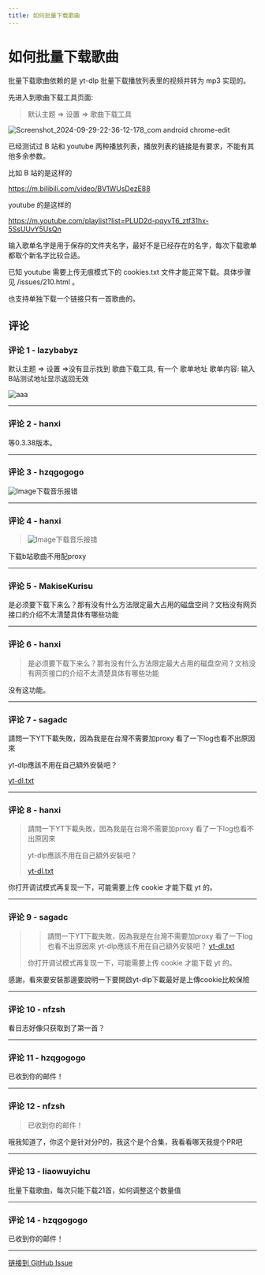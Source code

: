 ```yaml
---
title: 如何批量下载歌曲
---
```


# 如何批量下载歌曲

批量下载歌曲依赖的是 yt-dlp 批量下载播放列表里的视频并转为 mp3 实现的。

先进入到歌曲下载工具页面:

> 默认主题 => 设置 => 歌曲下载工具

![Screenshot_2024-09-29-22-36-12-178_com android chrome-edit](https://gproxy.hanxi.cc/proxy/user-attachments/assets/ddd2af00-cd9e-4938-9450-56503453807c)


已经测试过 B 站和 youtube 两种播放列表，播放列表的链接是有要求，不能有其他多余参数。

比如 B 站的是这样的

https://m.bilibili.com/video/BV1WUsDezE88

youtube 的是这样的

https://m.youtube.com/playlist?list=PLUD2d-pqyvT6_ztf31hx-5SsUUvY5UsQn

输入歌单名字是用于保存的文件夹名字，最好不是已经存在的名字，每次下载歌单都取个新名字比较合适。

已知 youtube 需要上传无痕模式下的 cookies.txt 文件才能正常下载。具体步骤见 /issues/210.html 。


也支持单独下载一个链接只有一首歌曲的。

## 评论


### 评论 1 - lazybabyz

 默认主题 => 设置 =>没有显示找到 歌曲下载工具,
有一个 歌单地址 歌单内容: 输入B站测试地址显示返回无效

![aaa](https://gproxy.hanxi.cc/proxy/user-attachments/assets/31e224cb-fcbd-4841-b545-bfbd2496061b)


---

### 评论 2 - hanxi

等0.3.38版本。

---

### 评论 3 - hzqgogogo

![Image](https://gproxy.hanxi.cc/proxy/user-attachments/assets/6751adf0-fea6-40b9-8d4b-48696a3100b3)下载音乐报错

---

### 评论 4 - hanxi

> ![Image](https://gproxy.hanxi.cc/proxy/user-attachments/assets/6751adf0-fea6-40b9-8d4b-48696a3100b3)下载音乐报错

下载b站歌曲不用配proxy

---

### 评论 5 - MakiseKurisu

是必须要下载下来么？那有没有什么方法限定最大占用的磁盘空间？文档没有网页接口的介绍不太清楚具体有哪些功能

---

### 评论 6 - hanxi

> 是必须要下载下来么？那有没有什么方法限定最大占用的磁盘空间？文档没有网页接口的介绍不太清楚具体有哪些功能

没有这功能。

---

### 评论 7 - sagadc

請問一下YT下載失敗，因為我是在台灣不需要加proxy
看了一下log也看不出原因來

yt-dlp應該不用在自己額外安裝吧？

[yt-dl.txt](https://github.com/user-attachments/files/19379757/yt-dl.txt)

---

### 评论 8 - hanxi

> 請問一下YT下載失敗，因為我是在台灣不需要加proxy 看了一下log也看不出原因來
> 
> yt-dlp應該不用在自己額外安裝吧？
> 
> [yt-dl.txt](https://github.com/user-attachments/files/19379757/yt-dl.txt)

你打开调试模式再复现一下，可能需要上传 cookie 才能下载 yt 的。

---

### 评论 9 - sagadc

> > 請問一下YT下載失敗，因為我是在台灣不需要加proxy 看了一下log也看不出原因來
> > yt-dlp應該不用在自己額外安裝吧？
> > [yt-dl.txt](https://github.com/user-attachments/files/19379757/yt-dl.txt)
> 
> 你打开调试模式再复现一下，可能需要上传 cookie 才能下载 yt 的。

感謝，看來要安裝那邊要說明一下要開啟yt-dlp下載最好是上傳cookie比較保險

---

### 评论 10 - nfzsh

看日志好像只获取到了第一首？

---

### 评论 11 - hzqgogogo

已收到你的邮件！

---

### 评论 12 - nfzsh

> 已收到你的邮件！

哦我知道了，你这个是针对分P的，我这个是个合集，我看看哪天我提个PR吧

---

### 评论 13 - liaowuyichu

批量下载歌曲，每次只能下载21首，如何调整这个数量值

---

### 评论 14 - hzqgogogo

已收到你的邮件！

---
[链接到 GitHub Issue](https://github.com/hanxi/xiaomusic/issues/212)
